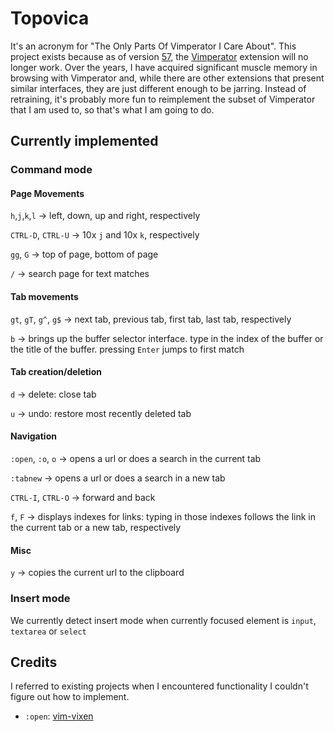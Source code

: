 # Topovica

It's an acronym for "The Only Parts Of Vimperator I Care About". This project exists because as of version [57](https://www.mozilla.org/en-US/firefox/57.0/releasenotes/), the [Vimperator](http://vimperator.org/) extension will no longer work. Over the years, I have acquired significant muscle memory in browsing with Vimperator and, while there are other extensions that present similar interfaces, they are just different enough to be jarring. Instead of retraining, it's probably more fun to reimplement the subset of Vimperator that I am used to, so that's what I am going to do.

## Currently implemented

### Command mode

#### Page Movements

`h`,`j`,`k`,`l` &rarr; left, down, up and right, respectively 

`CTRL-D`, `CTRL-U` &rarr; 10x `j` and 10x `k`, respectively

`gg`, `G` &rarr; top of page, bottom of page

`/` &rarr; search page for text matches

#### Tab movements

`gt`, `gT`, `g^`, `g$` &rarr; next tab, previous tab, first tab, last tab, respectively

`b` &rarr; brings up the buffer selector interface. type in the index of the buffer or the title of the buffer. pressing `Enter` jumps to first match

#### Tab creation/deletion

`d` &rarr; delete: close tab

`u` &rarr; undo: restore most recently deleted tab

#### Navigation

`:open`, `:o`, `o` &rarr; opens a url or does a search in the current tab

`:tabnew` &rarr; opens a url or does a search in a new tab

`CTRL-I`, `CTRL-O` &rarr; forward and back

`f`, `F` &rarr; displays indexes for links: typing in those indexes follows the link in the current tab or a new tab, respectively

#### Misc

`y` &rarr; copies the current url to the clipboard

### Insert mode

We currently detect insert mode when currently focused element is `input`, `textarea` or `select`

## Credits

I referred to existing projects when I encountered functionality I couldn't figure out how to implement.

- `:open`: [vim-vixen](https://github.com/ueokande/vim-vixen)
